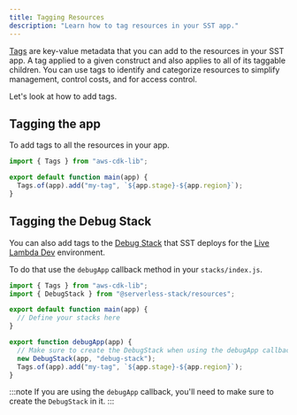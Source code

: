 ```yaml
---
title: Tagging Resources
description: "Learn how to tag resources in your SST app."
---
```


[Tags](https://docs.aws.amazon.com/general/latest/gr/aws_tagging.html) are key-value metadata that you can add to the resources in your SST app. A tag applied to a given construct and also applies to all of its taggable children. You can use tags to identify and categorize resources to simplify management, control costs, and for access control.

Let's look at how to add tags.

## Tagging the app

To add tags to all the resources in your app.

```js title="stacks/index.js" {4}
import { Tags } from "aws-cdk-lib";

export default function main(app) {
  Tags.of(app).add("my-tag", `${app.stage}-${app.region}`);
}
```

## Tagging the Debug Stack

You can also add tags to the [Debug Stack](../constructs/DebugStack.md) that SST deploys for the [Live Lambda Dev](../live-lambda-development.md) environment.

To do that use the `debugApp` callback method in your `stacks/index.js`.

```js title="stacks/index.js" {8-12}
import { Tags } from "aws-cdk-lib";
import { DebugStack } from "@serverless-stack/resources";

export default function main(app) {
  // Define your stacks here
}

export function debugApp(app) {
  // Make sure to create the DebugStack when using the debugApp callback
  new DebugStack(app, "debug-stack");
  Tags.of(app).add("my-tag", `${app.stage}-${app.region}`);
}
```

:::note
If you are using the `debugApp` callback, you'll need to make sure to create the `DebugStack` in it.
:::
